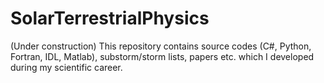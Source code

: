 # SolarTerrestrialPhysics
(Under construction)
This repository contains source codes (C#, Python, Fortran, IDL, Matlab), substorm/storm lists, papers etc. which I developed during my scientific career.
